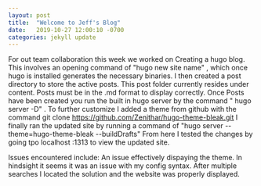 ```yaml
---
layout: post
title:  "Welcome to Jeff's Blog"
date:   2019-10-27 12:00:10 -0700
categories: jekyll update
---
```




 For out team collaboration this week we worked on Creating a hugo blog. This involves an
opening command of "hugo new site name" , which once hugo is installed generates the necessary 
binaries. I then created a post directory to store the active posts. This post folder currently resides 
under content. Posts must be in the .md format to display correctly. Once Posts have been 
created you run the built in hugo server by the command " hugo server -D" . To further customize 
I added a theme from github with the command git clone https://github.com/Zenithar/hugo-theme-bleak.git
I finally ran the updated site by running a command of "hugo server --theme=hugo-theme-bleak --buildDrafts"
From here I tested the changes by going tpo localhost :1313 to view the updated site. 

Issues encountered include: An issue effectively dispaying the theme. In hindsight it 
seems it was an issue with my config syntax. After multiple searches I located the solution and the website
was properly displayed. 


